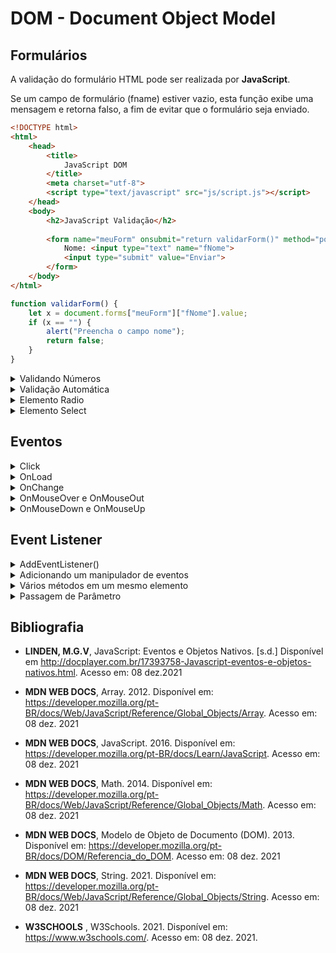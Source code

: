 # DOM - Document Object Model

## Formulários

A validação do formulário HTML pode ser realizada por **JavaScript**.

Se um campo de formulário (fname) estiver vazio, esta função exibe uma mensagem e retorna falso, a fim de evitar que o formulário seja enviado.

```html
<!DOCTYPE html>
<html>
    <head>
        <title>
            JavaScript DOM     
        </title>
        <meta charset="utf-8">
        <script type="text/javascript" src="js/script.js"></script>
    </head>
    <body>
        <h2>JavaScript Validação</h2>
        
        <form name="meuForm" onsubmit="return validarForm()" method="post">
            Nome: <input type="text" name="fNome">
            <input type="submit" value="Enviar">
        </form>
    </body>
</html>
```

```js
function validarForm() {
    let x = document.forms["meuForm"]["fNome"].value;
    if (x == "") {
        alert("Preencha o campo nome");
        return false;
    }
}
```

<details>
    <summary>Validando Números</summary>
    
```html
<!DOCTYPE html>
<html>
    <head>
        <title>
            JavaScript DOM     
        </title>
        <meta charset="utf-8">
        <script type="text/javascript" src="js/script.js"></script>
    </head>
    <body>
        <h2>JavaScript Validação</h2>
        
        <p>Insira um número</p>
        <input id="numero">
        <button type="button" onclick="validarNumero()">Submit</button>
        <p id="demo"></p>
    </body>
</html>
```
    
```js
function validaNumero() {
    // lendo o valor inserido na input
    let x = document.getElementById("numero").value;
    // se não for um número ou estiver vazio
    let texto;
    
    if (isNan(x) || x=="") { // NaN - not a number
        texto = "Entrada inválida";
    } else {
        texto = "OK";
    }
}
```    
    
</details>    

<details>
    <summary>Validação Automática</summary>

```html
<!DOCTYPE html>
<html>
    <head>
        <title>
            JavaScript DOM     
        </title>
        <meta charset="utf-8">
        <script type="text/javascript" src="js/script.js"></script>
    </head>
    <body>
        <form method="post">
            <input type="text" name="fNome" required>
            <input type="submit" value="Submit">
        </form>
        
        <p>Se clicar no botão submit com a input em branco, 
            seu navegador irá exibir uma mensagem
        </p>
    </body>
</html>
```    
</details>    

<details>
    <summary>Elemento Radio</summary>
    
```html
<!DOCTYPE html>
<html>
    <head>
        <title>
            JavaScript DOM     
        </title>
        <meta charset="utf-8">        
    </head>
    <body>
        <form action="form-action.php" method="post">
            <p>
                <input type="radio" name="herois" value="Homem Aranha"/>Homem Aranha
                <input type="radio" name="herois" value="Homem de Ferro"/>Homem de Ferro
                <input type="radio" name="herois" value="Pantera Negra"/>Pantera Negra
            </p>
            <p>
                <input type="button" id="btnSubmit" value="Verificar" onclick="verificar()">
            </p>
            <p id="escolha"></p>
        </form>
        <script type="text/javascript" src="js/script.js"></script>
    </body>
</html>
```    
    
```js
function verificar() {
    let radios = document.getElementById("herois");
    for (var i=0; i<radions.length; i++) {
        if (radios[i].checked) {
            document.getElementById("escolha").innerHTML=`Sua escolha ${radios[i].value}`;
        }
    }
}
```
</details>    

<details>
    <summary>Elemento Select</summary>
    
```html
<!DOCTYPE html>
<html>
    <head>
        <title>
            JavaScript DOM     
        </title>
        <meta charset="utf-8">        
    </head>
    <body>
        <h2>JavaScript HTML DOM - Select</h2>
        <select id="cboCidades">
            <option value=""></option>
            <option value="sp">São Paulo</option>
            <option value="sa">Santo André</option>
            <option value="sbc">São Bernardo do Campo</option>
        </select>
        <input type="button" id="bthVerificar" value="Verificar" onclick="verificar()"/>
        <p id="resposta"></p>
        
        <script type="text/javascript" src="js/script.js"></script>
    </body>
</html>
```   
    
```js
function verificar() {
    let comboCidades = document.getElementById("cboCidades");
    let selecionado = comboCidades.options[comboCidades.selectedIndex].value;
    if (selecionado=="sp") {
        document.getElementById("resposta").innerHTML=
            comboCidades.options[comboCidades.selectedIndex].text;
    } else if (selecionado=="sa") {
        document.getElementById("resposta").innerHTML=
            comboCidades.options[comboCidades.selectedIndex].text;
    } else if (selecionado=="sbc") {
        document.getElementById("resposta").innerHTML=
            comboCidades.options[comboCidades.selectedIndex].text;
    } else {
        document.getElementById("resposta").innerHTML= "Selecione uma opção";
    }
}
```    
    
</details>    

## Eventos

<details>
    <summary>Click</summary>
    
```html
<!DOCTYPE html>
<html>
    <head>
        <title>
            JavaScript DOM     
        </title>
        <meta charset="utf-8">        
    </head>
    <body>
        <h2 id="teste" onclick="alterarTexto()">Clique neste texto</h2>
        
        <script type="text/javascript" src="js/script.js"></script>
    </body>
</html>
```     
    
```js
function alterarTexto() {
    document.getElementById("teste").innerHTML = "Ooops! Texto alterado";
}    
```    
    
</details>    

<details>
    <summary>OnLoad</summary>
    
```html
<!DOCTYPE html>
<html>
    <head>
        <title>
            JavaScript DOM     
        </title>
        <meta charset="utf-8">        
        <script type="text/javascript" src="js/script.js"></script>
    </head>
    <body onload="exibeMensagem()">
        <h2 id="teste"></h2>
    </body>
</html>
```    
    
```js
function exibeMensagem() {
    document.getElementById("teste").innerHTML = "Fui carregado no load da página";
}    
```    
    
</details>    

<details>
    <summary>OnChange</summary>
</details>    

<details>
    <summary>OnMouseOver e OnMouseOut</summary>
</details>    

<details>
    <summary>OnMouseDown e OnMouseUp</summary>
</details>    

## Event Listener

<details>
    <summary>AddEventListener()</summary>
</details>    

<details>
    <summary>Adicionando um manipulador de eventos</summary>
</details>    

<details>
    <summary>Vários métodos em um mesmo elemento</summary>
</details>    

<details>
    <summary>Passagem de Parâmetro</summary>
</details>    

## Bibliografia
    
- **LINDEN, M.G.V**, JavaScript: Eventos e Objetos Nativos. [s.d.] Disponível em <http://docplayer.com.br/17393758-Javascript-eventos-e-objetos-nativos.html>. Acesso em: 08 dez.2021
    
- **MDN WEB DOCS**, Array. 2012. Disponível em: <https://developer.mozilla.org/pt-BR/docs/Web/JavaScript/Reference/Global_Objects/Array>. Acesso em: 08 dez. 2021
    
- **MDN WEB DOCS**, JavaScript. 2016. Disponível em: <https://developer.mozilla.org/pt-BR/docs/Learn/JavaScript>. Acesso em: 08 dez. 2021    
    
- **MDN WEB DOCS**, Math. 2014. Disponível em: <https://developer.mozilla.org/pt-BR/docs/Web/JavaScript/Reference/Global_Objects/Math>. Acesso em: 08 dez. 2021        
    
- **MDN WEB DOCS**, Modelo de Objeto de Documento (DOM). 2013. Disponível em: <https://developer.mozilla.org/pt-BR/docs/DOM/Referencia_do_DOM>. Acesso em: 08 dez. 2021
    
- **MDN WEB DOCS**, String. 2021. Disponível em: <https://developer.mozilla.org/pt-BR/docs/Web/JavaScript/Reference/Global_Objects/String>. Acesso em: 08 dez. 2021
    
- **W3SCHOOLS**    , W3Schools. 2021. Disponível em: <https://www.w3schools.com/>. Acesso em: 08 dez. 2021.
